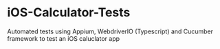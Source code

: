# iOS-Calculator-Tests
 Automated tests using Appium, WebdriverIO (Typescript) and Cucumber framework to test an iOS caluclator app
